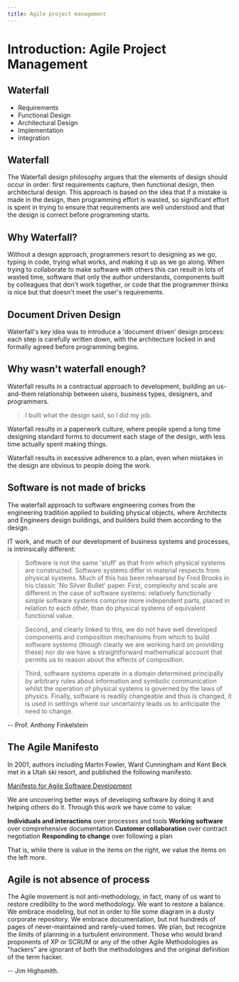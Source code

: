 ```yaml
---
title: Agile project management
---
```


Introduction: Agile Project Management
==========================================

Waterfall
---------

* Requirements
* Functional Design
* Architectural Design
* Implementation
* integration

Waterfall
----------

The Waterfall design philosophy argues that the elements of design
should occur in order: first requirements capture, then functional design,
then architectural design. This approach is based on the idea that if a
mistake is made in the design, then programming effort is wasted, so
significant effort is spent in trying to ensure that requirements are
well understood and that the design is correct before programming starts.

Why Waterfall?
--------------

Without a design approach, programmers resort to designing as we go,
typing in code, trying what works, and making it up as we go along.
When trying to collaborate to make software with others this can
result in lots of wasted time, software that only the author understands,
components built by colleagues that don't work together, or code that
the programmer thinks is nice but that doesn't meet the user's requirements.

Document Driven Design
----------------------

Waterfall's key idea was to introduce a 'document driven' design process:
each step is carefully written down, with the architecture locked in and
formally agreed before programming begins.

Why wasn't waterfall enough?
----------------------------

Waterfall results in a contractual approach to development,
building an us-and-them relationship between users, business types,
designers, and programmers.

> I built what the design said, so I did my job.

Waterfall results in a paperwork culture, where people spend a long time
designing standard forms to document each stage of the design, with
less time actually spent making things.

Waterfall results in excessive adherence to a plan, even when mistakes in the
design are obvious to people doing the work.

Software is not made of bricks
------------------------------

The waterfall approach to software engineering comes from the engineering
tradition applied to building physical objects, where Architects and
Engineers design buildings, and builders build them according to the design.

IT work, and much of our development of business systems
and processes, is intrinsically different:

>Software is not the same 'stuff' as that from which physical systems are
constructed. Software systems differ in material respects from physical systems.
Much of this has been rehearsed by Fred Brooks in his classic
'No Silver Bullet' paper. First, complexity and scale are different
in the case of software systems: relatively functionally simple
software systems comprise more independent parts, placed in
relation to each other, than do physical systems of equivalent
functional value.

>Second, and clearly linked to this, we do not
have well developed components and composition mechanisms from
which to build software systems (though clearly we are working
hard on providing these) nor do we have a straightforward
mathematical account that permits us to reason about the
effects of composition.

>Third, software systems operate in a domain determined principally by
arbitrary rules about information and symbolic communication whilst the
operation of physical systems is governed by the laws of physics.
Finally, software is readily changeable and thus is changed, it is
used in settings where our uncertainty leads us to
anticipate the need to change.

-- Prof. Anthony Finkelstein

The Agile Manifesto
-------------------

In 2001, authors including Martin Fowler, Ward Cunningham and Kent Beck
met in a Utah ski resort, and published the following manifesto.

[Manifesto for Agile Software Development](http://agilemanifesto.org/)

We are uncovering better ways of developing software by doing it and
helping others do it. Through this work we have come to value:

**Individuals and interactions** over processes and tools
**Working software** over comprehensive documentation
**Customer collaboration** over contract negotiation
**Responding to change** over following a plan

That is, while there is value in the items on the right,
we value the items on the left more.

Agile is not absence of process
-------------------------------

The Agile movement is not anti-methodology, in fact, many of us want to
restore credibility to the word methodology. We want to restore a balance.
We embrace modeling, but not in order to file some diagram in a dusty
corporate repository. We embrace documentation, but not hundreds of
pages of never-maintained and rarely-used tomes. We plan, but recognize
the limits of planning in a turbulent environment. Those who would brand
proponents of XP or SCRUM or any of the other Agile Methodologies
as "hackers" are ignorant of both the methodologies and the
original definition of the term hacker.

-- Jim Highsmith.
